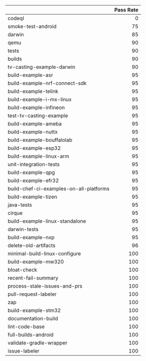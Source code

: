 |                                         |   Pass Rate |
|:----------------------------------------|------------:|
| codeql                                  |           0 |
| smoke-test-android                      |          75 |
| darwin                                  |          85 |
| qemu                                    |          90 |
| tests                                   |          90 |
| builds                                  |          90 |
| tv-casting-example-darwin               |          90 |
| build-example-asr                       |          95 |
| build-example-nrf-connect-sdk           |          95 |
| build-example-telink                    |          95 |
| build-example-i-mx-linux                |          95 |
| build-example-infineon                  |          95 |
| test-tv-casting-example                 |          95 |
| build-example-ameba                     |          95 |
| build-example-nuttx                     |          95 |
| build-example-bouffalolab               |          95 |
| build-example-esp32                     |          95 |
| build-example-linux-arm                 |          95 |
| unit-integration-tests                  |          95 |
| build-example-qpg                       |          95 |
| build-example-efr32                     |          95 |
| build-chef-ci-examples-on-all-platforms |          95 |
| build-example-tizen                     |          95 |
| java-tests                              |          95 |
| cirque                                  |          95 |
| build-example-linux-standalone          |          95 |
| darwin-tests                            |          95 |
| build-example-nxp                       |          95 |
| delete-old-artifacts                    |          96 |
| minimal-build-linux-configure           |         100 |
| build-example-mw320                     |         100 |
| bloat-check                             |         100 |
| recent-fail-summary                     |         100 |
| process-stale-issues-and-prs            |         100 |
| pull-request-labeler                    |         100 |
| zap                                     |         100 |
| build-example-stm32                     |         100 |
| documentation-build                     |         100 |
| lint-code-base                          |         100 |
| full-builds-android                     |         100 |
| validate-gradle-wrapper                 |         100 |
| issue-labeler                           |         100 |